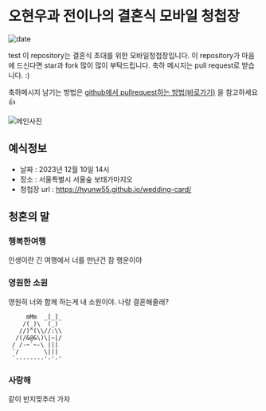 # 오현우과 전이나의 결혼식 모바일 청첩장
![date](https://img.shields.io/date/1558189800.svg?style=for-the-badge)

test
이 repository는 결혼식 초대를 위한 모바일청첩장입니다. 이 repository가 마음에 드신다면 star과 fork 많이 많이 부탁드립니다. 축하 메시지는 pull request로 받습니다. :)

축하메시지 남기는 방법은 [github에서 pullrequest하는 방법(바로가기)](https://wayhome25.github.io/git/2017/07/08/git-first-pull-request-story/) 을 참고하세요 👍

![메인사진](https://github.com/hyunw55/wedding-card/raw/master/docs/images/pic2.jpeg)

## 예식정보

* 날짜 : 2023년 12월 10일 14시
* 장소 : 서울특별시 서울숲 보태가마지오
* 청첩장 url : https://hyunw55.github.io/wedding-card/

## 청혼의 말

### 행복한여행
인생이란 긴 여행에서 너를 만난건 참 행운이야

### 영원한 소원
영원히 너와 함께 하는게 내 소원이야. 나랑 결혼해줄래?

         mMm  _[_]_
        /(_)\  (_)
       //)^(\\//:\\
      /(/&@&\)\|~|/
     / /-~`~-\ |||
     `/       \|||
     `--------'-'-'

### 사랑해
같이 반지맞추러 가자